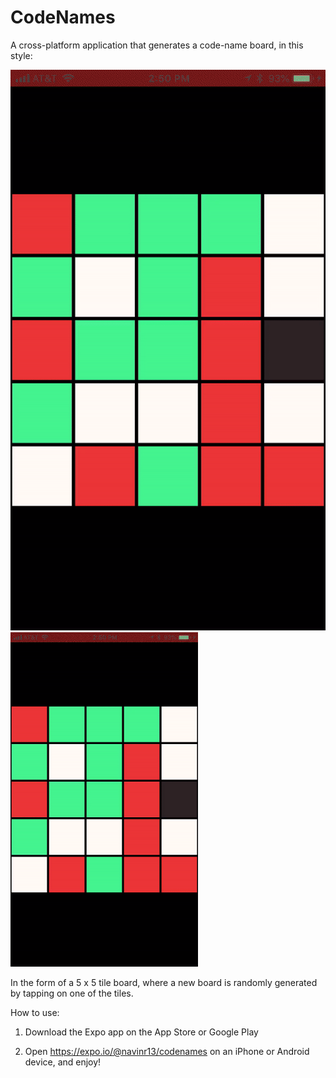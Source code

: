 # CodeNames


A cross-platform application that generates a code-name board, in this style: 

![alt text](https://github.com/navinramsaroop/CodeNames/blob/master/codenames/appDemo.gif)
<img src="https://github.com/navinramsaroop/CodeNames/blob/master/codenames/appDemo.gif" width="300" />

In the form of a 5 x 5 tile board, where a new board is randomly generated by tapping on one of the tiles. 


How to use: 


1. Download the Expo app on the App Store or Google Play 

2. Open https://expo.io/@navinr13/codenames on an iPhone or Android device, and enjoy!
